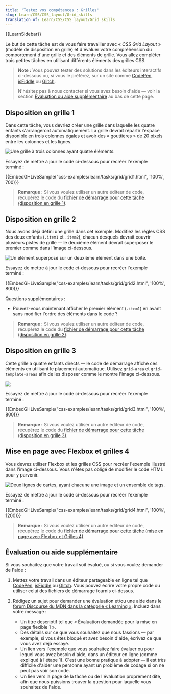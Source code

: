 ```yaml
---
title: 'Testez vos compétences : Grilles'
slug: Learn/CSS/CSS_layout/Grid_skills
translation_of: Learn/CSS/CSS_layout/Grid_skills
---
```

{{LearnSidebar}}

Le but de cette tâche est de vous faire travailler avec « _CSS Grid Layout_ » (modèle de disposition en grille) et d'évaluer votre compréhension du comportement d'une grille et des éléments de grille. Vous allez compléter trois petites tâches en utilisant différents éléments des grilles CSS.

> **Note :** Vous pouvez tester des solutions dans les éditeurs interactifs ci-dessous ou, si vous le préférez, sur un site comme [CodePen](https://codepen.io/), [jsFiddle](https://jsfiddle.net/) ou [Glitch](https://glitch.com/).
>
> N'hésitez pas à nous contacter si vous avez besoin d'aide — voir la section [Évaluation ou aide supplémentaire](#évaluation_ou_aide_supplémentaire) au bas de cette page.

## Disposition en grille 1

Dans cette tâche, vous devriez créer une grille dans laquelle les quatre enfants s'arrangeront automatiquement. La grille devrait répartir l'espace disponible en trois colonnes égales et avoir des «&nbsp;gouttières&nbsp;» de 20 pixels entre les colonnes et les lignes.

![Une grille à trois colonnes ayant quatre éléments.](grid-task1.png)

Essayez de mettre à jour le code ci-dessous pour recréer l'exemple terminé&nbsp;:

{{EmbedGHLiveSample("css-examples/learn/tasks/grid/grid1.html", '100%', 700)}}

> **Remarque :** Si vous voulez utiliser un autre éditeur de code, récupérez le code du [fichier de démarrage pour cette tâche (disposition en grille 1)](https://github.com/mdn/css-examples/blob/master/learn/tasks/grid/grid1-download.html).

## Disposition en grille 2

Nous avons déjà défini une grille dans cet exemple. Modifiez les règles CSS des deux enfants (`.item1` et `.item2`), chacun desquels devrait couvrir plusieurs pistes de grille — le deuxième élément devrait superposer le premier comme dans l'image ci-dessous.

![Un élément superposé sur un deuxième élément dans une boîte.](grid-task2.png)

Essayez de mettre à jour le code ci-dessous pour recréer l'exemple terminé&nbsp;:

{{EmbedGHLiveSample("css-examples/learn/tasks/grid/grid2.html", '100%', 800)}}

Questions supplémentaires&nbsp;:

- Pouvez-vous maintenant afficher le premier élément (`.item1`) en avant sans modifier l'ordre des éléments dans le code&nbsp;?

> **Remarque :** Si vous voulez utiliser un autre éditeur de code, récupérez le code du [fichier de démarrage pour cette tâche (disposition en grille 2)](https://github.com/mdn/css-examples/blob/master/learn/tasks/grid/grid2-download.html).

## Disposition en grille 3

Cette grille a quatre enfants directs — le code de démarrage affiche ces éléments en utilisant le placement automatique. Utilisez `grid-area` et `grid-template-areas` afin de les disposer comme le montre l'image ci-dessous.

![](grid-task3.png)

Essayez de mettre à jour le code ci-dessous pour recréer l'exemple terminé&nbsp;:

{{EmbedGHLiveSample("css-examples/learn/tasks/grid/grid3.html", '100%', 800)}}

> **Remarque :** Si vous voulez utiliser un autre éditeur de code, récupérez le code du [fichier de démarrage pour cette tâche (disposition en grille 3)](https://github.com/mdn/css-examples/blob/master/learn/tasks/grid/grid3-download.html).

## Mise en page avec Flexbox et grilles 4

Vous devrez utiliser Flexbox et les grilles CSS pour recréer l'exemple illustré dans l'image ci-dessous. Vous n'êtes pas obligé de modifier le code HTML pour y parvenir.

![Deux lignes de cartes, ayant chacune une image et un ensemble de tags.](grid-task4.png)

Essayez de mettre à jour le code ci-dessous pour recréer l'exemple terminé&nbsp;:

{{EmbedGHLiveSample("css-examples/learn/tasks/grid/grid4.html", '100%', 1200)}}

> **Remarque :** Si vous voulez utiliser un autre éditeur de code, récupérez le code du [fichier de démarrage pour cette tâche (mise en page avec Flexbox et Grilles 4)](https://github.com/mdn/css-examples/blob/master/learn/tasks/grid/grid4-download.html).

## Évaluation ou aide supplémentaire

Si vous souhaitez que votre travail soit évalué, ou si vous voulez demander de l'aide&nbsp;:

1. Mettez votre travail dans un éditeur partageable en ligne tel que [CodePen](https://codepen.io/), [jsFiddle](https://jsfiddle.net/) ou [Glitch](https://glitch.com/). Vous pouvez écrire votre propre code ou utiliser celui des fichiers de démarrage fournis ci-dessus.
2. Rédigez un sujet pour demander une évaluation et/ou une aide dans le [forum Discourse du MDN dans la catégorie «&nbsp;Learning&nbsp;»](https://discourse.mozilla.org/c/mdn/learn). Incluez dans votre message&nbsp;:

    - Un titre descriptif tel que «&nbsp;Évaluation demandée pour la mise en page flexible 1&nbsp;».
    - Des détails sur ce que vous souhaitez que nous fassions — par exemple, si vous êtes bloqué et avez besoin d'aide, écrivez ce que vous avez déjà essayé.
    - Un lien vers l'exemple que vous souhaitez faire évaluer ou pour lequel vous avez besoin d'aide, dans un éditeur en ligne (comme expliqué à l'étape 1). C'est une bonne pratique à adopter — il est très difficile d'aider une personne ayant un problème de codage si on ne peut pas voir son code.
    - Un lien vers la page de la tâche ou de l'évaluation proprement dite, afin que nous puissions trouver la question pour laquelle vous souhaitez de l'aide.
